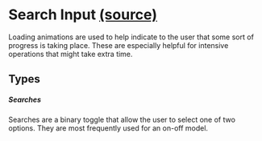 Search Input [(source)](https://github.com/bullhorn/novo-elements/tree/master/projects/novo-examples/src/elements/switch)
========================================================================================================

Loading animations are used to help indicate to the user that some sort of progress is taking place. These are especially helpful for intensive operations that might take extra time.

Types
-----

##### Searches

Searches are a binary toggle that allow the user to select one of two options. They are most frequently used for an on\-off model.

<code-example example="search-usage"></code-example>
